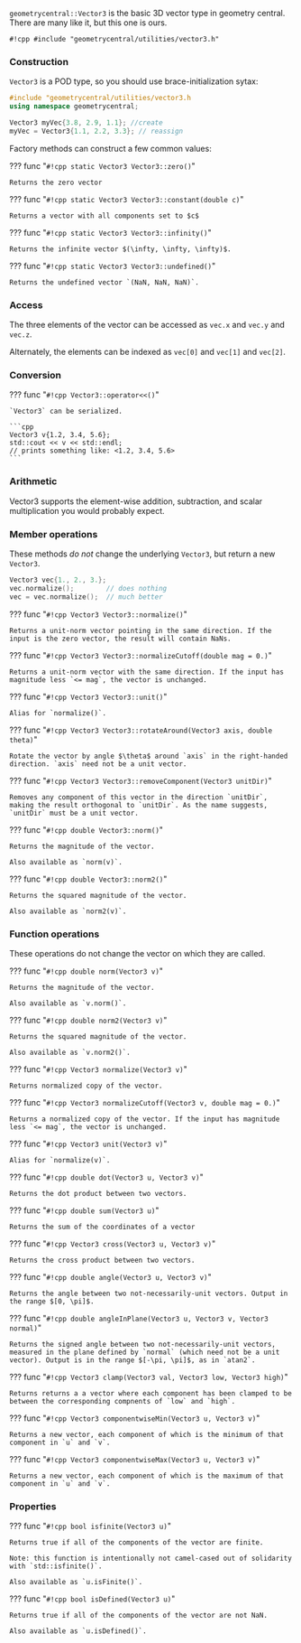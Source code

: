 `geometrycentral::Vector3` is the basic 3D vector type in geometry central. There are many like it, but this one is ours.

`#!cpp #include "geometrycentral/utilities/vector3.h"`

### Construction 

`Vector3` is a POD type, so you should use brace-initialization sytax:

```cpp
#include "geometrycentral/utilities/vector3.h
using namespace geometrycentral;

Vector3 myVec{3.8, 2.9, 1.1}; //create
myVec = Vector3{1.1, 2.2, 3.3}; // reassign
```

Factory methods can construct a few common values:

??? func "`#!cpp static Vector3 Vector3::zero()`"

    Returns the zero vector

??? func "`#!cpp static Vector3 Vector3::constant(double c)`"

    Returns a vector with all components set to $c$


??? func "`#!cpp static Vector3 Vector3::infinity()`"

    Returns the infinite vector $(\infty, \infty, \infty)$.

??? func "`#!cpp static Vector3 Vector3::undefined()`"

    Returns the undefined vector `(NaN, NaN, NaN)`.


### Access

The three elements of the vector can be accessed as `vec.x` and `vec.y` and `vec.z`.

Alternately, the elements can be indexed as `vec[0]` and `vec[1]` and `vec[2]`.


### Conversion

??? func "`#!cpp Vector3::operator<<()`"

    `Vector3` can be serialized.

    ```cpp
    Vector3 v{1.2, 3.4, 5.6};
    std::cout << v << std::endl;
    // prints something like: <1.2, 3.4, 5.6>
    ```

### Arithmetic

Vector3 supports the element-wise addition, subtraction, and scalar multiplication you would probably expect.


### Member operations

These methods _do not_ change the underlying `Vector3`, but return a new `Vector3`.
```cpp
Vector3 vec{1., 2., 3.};
vec.normalize();        // does nothing
vec = vec.normalize();  // much better
```

??? func "`#!cpp Vector3 Vector3::normalize()`"

    Returns a unit-norm vector pointing in the same direction. If the input is the zero vector, the result will contain NaNs.

??? func "`#!cpp Vector3 Vector3::normalizeCutoff(double mag = 0.)`"

    Returns a unit-norm vector with the same direction. If the input has magnitude less `<= mag`, the vector is unchanged.

??? func "`#!cpp Vector3 Vector3::unit()`"

    Alias for `normalize()`.

??? func "`#!cpp Vector3 Vector3::rotateAround(Vector3 axis, double theta)`"

    Rotate the vector by angle $\theta$ around `axis` in the right-handed direction. `axis` need not be a unit vector.

??? func "`#!cpp Vector3 Vector3::removeComponent(Vector3 unitDir)`"

    Removes any component of this vector in the direction `unitDir`, making the result orthogonal to `unitDir`. As the name suggests, `unitDir` must be a unit vector.

??? func "`#!cpp double Vector3::norm()`"

    Returns the magnitude of the vector.

    Also available as `norm(v)`.


??? func "`#!cpp double Vector3::norm2()`"

    Returns the squared magnitude of the vector.

    Also available as `norm2(v)`.


### Function operations

These operations do not change the vector on which they are called.

??? func "`#!cpp double norm(Vector3 v)`"

    Returns the magnitude of the vector.

    Also available as `v.norm()`.


??? func "`#!cpp double norm2(Vector3 v)`"

    Returns the squared magnitude of the vector.

    Also available as `v.norm2()`.

??? func "`#!cpp Vector3 normalize(Vector3 v)`"

    Returns normalized copy of the vector.

??? func "`#!cpp Vector3 normalizeCutoff(Vector3 v, double mag = 0.)`"

    Returns a normalized copy of the vector. If the input has magnitude less `<= mag`, the vector is unchanged.

??? func "`#!cpp Vector3 unit(Vector3 v)`"

    Alias for `normalize(v)`.

??? func "`#!cpp double dot(Vector3 u, Vector3 v)`"

    Returns the dot product between two vectors.


??? func "`#!cpp double sum(Vector3 u)`"

    Returns the sum of the coordinates of a vector


??? func "`#!cpp Vector3 cross(Vector3 u, Vector3 v)`"

    Returns the cross product between two vectors.


??? func "`#!cpp double angle(Vector3 u, Vector3 v)`"

    Returns the angle between two not-necessarily-unit vectors. Output in the range $[0, \pi]$.


??? func "`#!cpp double angleInPlane(Vector3 u, Vector3 v, Vector3 normal)`"

    Returns the signed angle between two not-necessarily-unit vectors, measured in the plane defined by `normal` (which need not be a unit vector). Output is in the range $[-\pi, \pi]$, as in `atan2`.


??? func "`#!cpp Vector3 clamp(Vector3 val, Vector3 low, Vector3 high)`"

    Returns returns a a vector where each component has been clamped to be between the corresponding compnents of `low` and `high`.

??? func "`#!cpp Vector3 componentwiseMin(Vector3 u, Vector3 v)`"

    Returns a new vector, each component of which is the minimum of that component in `u` and `v`.


??? func "`#!cpp Vector3 componentwiseMax(Vector3 u, Vector3 v)`"

    Returns a new vector, each component of which is the maximum of that component in `u` and `v`.


### Properties

??? func "`#!cpp bool isfinite(Vector3 u)`"

    Returns true if all of the components of the vector are finite.

    Note: this function is intentionally not camel-cased out of solidarity with `std::isfinite()`.

    Also available as `u.isFinite()`.


??? func "`#!cpp bool isDefined(Vector3 u)`"

    Returns true if all of the components of the vector are not NaN.
    
    Also available as `u.isDefined()`.
